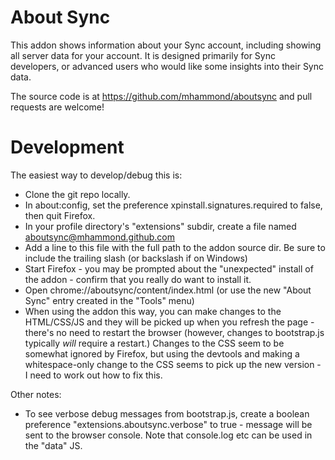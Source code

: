 # About Sync

This addon shows information about your Sync account, including showing all
server data for your account. It is designed primarily for Sync developers, or
advanced users who would like some insights into their Sync data.

The source code is at https://github.com/mhammond/aboutsync and pull requests
are welcome!

# Development

The easiest way to develop/debug this is:

* Clone the git repo locally.
* In about:config, set the preference xpinstall.signatures.required to false,
  then quit Firefox.
* In your profile directory's "extensions" subdir, create a file named
  aboutsync@mhammond.github.com
* Add a line to this file with the full path to the addon source dir.  Be sure
  to include the trailing slash (or backslash if on Windows)
* Start Firefox - you may be prompted about the "unexpected" install of the
  addon - confirm that you really do want to install it.
* Open chrome://aboutsync/content/index.html (or use the new "About Sync" entry
  created in the "Tools" menu)
* When using the addon this way, you can make changes to the HTML/CSS/JS and
  they will be picked up when you refresh the page - there's no need to
  restart the browser (however, changes to bootstrap.js typically *will*
  require a restart.) Changes to the CSS seem to be somewhat ignored by
  Firefox, but using the devtools and making a whitespace-only change to the
  CSS seems to pick up the new version - I need to work out how to fix this.

Other notes:
* To see verbose debug messages from bootstrap.js, create a boolean preference
  "extensions.aboutsync.verbose" to true - message will be sent to the browser
  console. Note that console.log etc can be used in the "data" JS.

